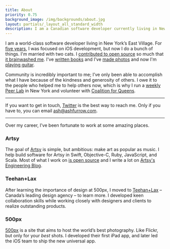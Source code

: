 ```yaml
---
title: About
priority: 0.75
background_image: /img/backgrounds/about.jpg
layout: partials/_layout_all_standard_width
description: I am a Canadian software developer currently living in New York’s East Village. The last five years of my life have been focused on iOS development, but I dabble. Community is incredibly important to me; I’ve only been able to accomplish what I have because of the kindness and generosity of others. I’ve been working toward becoming Open Source by Default in all aspects of my life.
---
```


I am a world-class software developer living in New York’s East Village. For [five years](https://ashfurrow.com/blog/5-years-of-ios/), I was focused on iOS development, but now I do a bunch of things. I'm married with two cats. I [contributed to open source](https://github.com/ashfurrow) so much that [it brainwashed me](https://ashfurrow.com/blog/open-source-ideology/). I've [written books](/books) and I've [made photos](https://photos.ashfurrow.com) and now I'm [playing guitar](/blog/just-play/).

Community is incredibly important to me; I’ve only been able to accomplish what I have because of the kindness and generosity of others. I owe it to the people who helped me to help others now, which is why I run a [weekly Peer Lab](https://peerlab.community) in New York and volunteer with [Coalition for Queens](https://www.c4q.nyc).

----------------

If you want to get in touch, [Twitter](https://twitter.com/ashfurrow) is the best way to reach me. Only if you have to, you can email [ash@ashfurrow.com](mailto:ash@ashfurrow.com).

----------------

Over my career, I’ve been fortunate to work at some amazing places.

### Artsy

The goal of [Artsy](https://www.artsy.net) is simple, but ambitious: make art as popular as music. I help build software for Artsy in Swift, Objective-C, Ruby, JavaScript, and Scala. Most of what I work on [is open source](https://github.com/artsy) and I write a lot on [Artsy's Engineering Blog](http://artsy.github.io).

### Teehan+Lax

After learning the importance of design at 500px, I moved to [Teehan+Lax](http://www.teehanlax.com) – Canada’s leading design agency – to learn more. I developed keen collaboration skills while working closely with designers and clients to realize outstanding products.

### 500px

[500px](https://500px.com/) is a site that aims to host the world’s best photography. Like Flickr, but only for your _best_ shots. I developed their first iPad app, and later led the iOS team to ship the new universal app.
